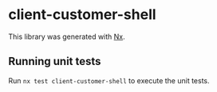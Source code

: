 # client-customer-shell

This library was generated with [Nx](https://nx.dev).

## Running unit tests

Run `nx test client-customer-shell` to execute the unit tests.
